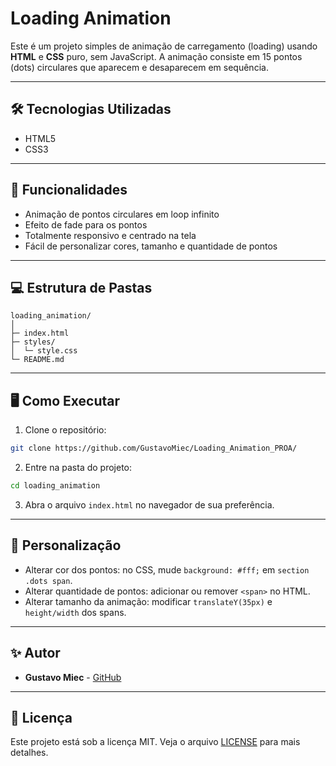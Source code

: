 # Loading Animation

Este é um projeto simples de animação de carregamento (loading) usando **HTML** e **CSS** puro, sem JavaScript. A animação consiste em 15 pontos (dots) circulares que aparecem e desaparecem em sequência.

---

## 🛠 Tecnologias Utilizadas

- HTML5
- CSS3

---

## 📖 Funcionalidades

- Animação de pontos circulares em loop infinito
- Efeito de fade para os pontos
- Totalmente responsivo e centrado na tela
- Fácil de personalizar cores, tamanho e quantidade de pontos

---

## 💻 Estrutura de Pastas

```
loading_animation/
│
├─ index.html
├─ styles/
│  └─ style.css
└─ README.md
```

---

## 🖥 Como Executar

1. Clone o repositório:
```bash
git clone https://github.com/GustavoMiec/Loading_Animation_PROA/
```
2. Entre na pasta do projeto:
```bash
cd loading_animation
```
3. Abra o arquivo `index.html` no navegador de sua preferência.

---

## 🎨 Personalização

- Alterar cor dos pontos: no CSS, mude `background: #fff;` em `section .dots span`.
- Alterar quantidade de pontos: adicionar ou remover `<span>` no HTML.
- Alterar tamanho da animação: modificar `translateY(35px)` e `height/width` dos spans.

---

## ✨ Autor

- **Gustavo Miec** - [GitHub](https://github.com/GustavoMiec)

---

## 📄 Licença

Este projeto está sob a licença MIT. Veja o arquivo [LICENSE](LICENSE) para mais detalhes.

